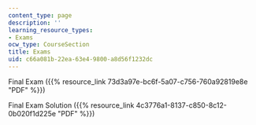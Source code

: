 ```yaml
---
content_type: page
description: ''
learning_resource_types:
- Exams
ocw_type: CourseSection
title: Exams
uid: c66a081b-22ea-63e4-9800-a8d56f1232dc
---
```


Final Exam ({{% resource_link 73d3a97e-bc6f-5a07-c756-760a92819e8e "PDF" %}})

Final Exam Solution ({{% resource_link 4c3776a1-8137-c850-8c12-0b020f1d225e "PDF" %}})